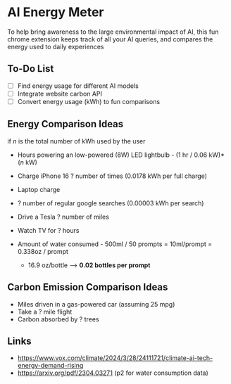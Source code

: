 # AI Energy Meter
To help bring awareness to the large environmental impact of AI, this fun chrome extension keeps track of all your AI queries, and compares the energy used to daily experiences

## To-Do List
- [ ] Find energy usage for different AI models
- [ ] Integrate website carbon API
- [ ] Convert energy usage (kWh) to fun comparisons

## Energy Comparison Ideas
if $n$ is the total number of kWh used by the user
- Hours powering an low-powered (8W) LED lightbulb - (1 hr / 0.06 kW)*($n$ kW)
- Charge iPhone 16 ? number of times (0.0178 kWh per full charge)
- Laptop charge
- ? number of regular google searches (0.00003 kWh per search)
- Drive a Tesla ? number of miles
- Watch TV for ? hours

- Amount of water consumed - 500ml / 50 prompts = 10ml/prompt = 0.338oz / prompt
    - 16.9 oz/bottle --> **0.02 bottles per prompt**

## Carbon Emission Comparison Ideas
- Miles driven in a gas-powered car (assuming 25 mpg)
- Take a ? mile flight
- Carbon absorbed by ? trees

## Links
- https://www.vox.com/climate/2024/3/28/24111721/climate-ai-tech-energy-demand-rising 
- https://arxiv.org/pdf/2304.03271 (p2 for water consumption data)


